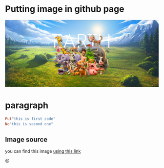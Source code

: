 # Putting image in github page
<img src="https://github.com/shubham007kumar/test/blob/master/image/Capture.PNG">

# paragraph
```ruby
Put"this is first code"
No"this is second one"
```

## Image source

you can find this image [using this link](https://www.google.com/ )

:heart_eyes:
